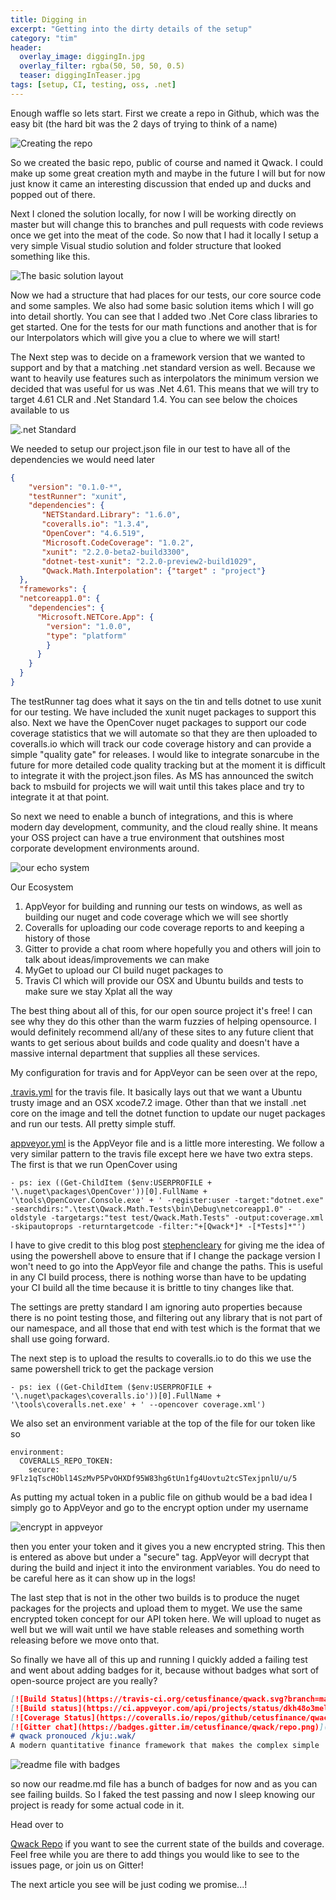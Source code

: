 ```yaml
---
title: Digging in
excerpt: "Getting into the dirty details of the setup"
category: "tim"
header:
  overlay_image: diggingIn.jpg
  overlay_filter: rgba(50, 50, 50, 0.5)
  teaser: diggingInTeaser.jpg
tags: [setup, CI, testing, oss, .net]
---
```


Enough waffle so lets start. First we create a repo in Github, which was the easy bit (the hard bit was the 2 days of trying to think of a name)

![Creating the repo](/images/diggingIn/CreateRepo.jpg)

So we created the basic repo, public of course and named it Qwack. I could make up some great creation myth and maybe in the future I will but for now 
just know it came an interesting discussion that ended up and ducks and popped out of there.

Next I cloned the solution locally, for now I will be working directly on master but will change this to branches and pull requests with code reviews 
once we get into the meat of the code. So now that I had it locally I setup a very simple Visual studio solution and folder structure that looked
something like this.

![The basic solution layout](/images/diggingIn/basicsolution.png)

Now we had a structure that had places for our tests, our core source code and some samples. We also had some basic solution items which
I will go into detail shortly. You can see that I added two .Net Core class libraries to get started. One for the tests for our math
functions and another that is for our Interpolators which will give you a clue to where we will start!

The Next step was to decide on a framework version that we wanted to support and by that a matching .net standard version as well.
Because we want to heavily use features such as interpolators the minimum version we decided that was useful for us was .Net 4.61.
This means that we will try to target 4.61 CLR and .Net Standard 1.4. You can see below the choices available to us

![.net Standard](/images/diggingIn/netstandard.png)

We needed to setup our project.json file in our test to have all of the dependencies we would need later

``` Json
{
    "version": "0.1.0-*",
    "testRunner": "xunit",
    "dependencies": {
       "NETStandard.Library": "1.6.0",
       "coveralls.io": "1.3.4",
       "OpenCover": "4.6.519",
       "Microsoft.CodeCoverage": "1.0.2",
       "xunit": "2.2.0-beta2-build3300",
       "dotnet-test-xunit": "2.2.0-preview2-build1029",
       "Qwack.Math.Interpolation": {"target" : "project"}
  },
  "frameworks": {
  "netcoreapp1.0": {
    "dependencies": {
      "Microsoft.NETCore.App": {
        "version": "1.0.0",
        "type": "platform"
        }
      }
    }
  }
}
```

The testRunner tag does what it says on the tin and tells dotnet to use xunit for our testing. We have included the xunit nuget packages to support this also.
Next we have the OpenCover nuget packages to support our code coverage statistics that we will automate so that they are then uploaded to coveralls.io
which will track our code coverage history and can provide a simple "quality gate" for releases. I would like to integrate sonarcube in the future for
more detailed code quality tracking but at the moment it is difficult to integrate it with the project.json files. As MS has announced the switch back to
msbuild for projects we will wait until this takes place and try to integrate it at that point.

So next we need to enable a bunch of integrations, and this is where modern day development, community, and the cloud really shine.
It means your OSS project can have a true environment that outshines most corporate development environments around.

![our echo system](/images/diggingIn/ecosystem.png)

Our Ecosystem

1. AppVeyor for building and running our tests on windows, as well as building our nuget and code coverage which we will see shortly
2. Coveralls for uploading our code coverage reports to and keeping a history of those
3. Gitter to provide a chat room where hopefully you and others will join to talk about ideas/improvements we can make
4. MyGet to upload our CI build nuget packages to
5. Travis CI which will provide our OSX and Ubuntu builds and tests to make sure we stay Xplat all the way

The best thing about all of this, for our open source project it's free! I can see why they do this other than the warm fuzzies of helping opensource.
I would definitely recommend all/any of these sites to any future client that wants to get serious about builds and code quality and doesn't have a massive
internal department that supplies all these services.

My configuration for travis and for AppVeyor can be seen over at the repo,

[.travis.yml](https://github.com/cetusfinance/qwack/blob/master/.travis.yml) for the travis file.
It basically lays out that we want a Ubuntu trusty image and an OSX xcode7.2 image.
Other than that we install .net core on the image and tell the dotnet function to update our nuget packages and run our tests. All pretty simple stuff.

[appveyor.yml](https://github.com/cetusfinance/qwack/blob/master/appveyor.yml) is the AppVeyor file and is a little more interesting.
We follow a very similar pattern to the travis file except here we have two extra steps. The first is that we run OpenCover using

```
- ps: iex ((Get-ChildItem ($env:USERPROFILE + '\.nuget\packages\OpenCover'))[0].FullName + '\tools\OpenCover.Console.exe' + ' -register:user -target:"dotnet.exe" -searchdirs:".\test\Qwack.Math.Tests\bin\Debug\netcoreapp1.0" -oldstyle -targetargs:"test test/Qwack.Math.Tests" -output:coverage.xml -skipautoprops -returntargetcode -filter:"+[Qwack*]* -[*Tests]*"')
```

I have to give credit to this blog post [stephencleary](http://blog.stephencleary.com/2015/03/continuous-integration-code-coverage-open-source-net-coreclr-projects.html) 
for giving me the idea of using the powershell above to ensure that if I change the package version I won't need to go into the AppVeyor 
file and change the paths. This is useful in any CI build process, there is nothing worse than have to be updating your CI build all the time because
it is brittle to tiny changes like that.

The settings are pretty standard I am ignoring auto properties because there is no point testing those, and filtering out any library that is not part
of our namespace, and all those that end with test which is the format that we shall use going forward.

The next step is to upload the results to coveralls.io to do this we use the same powershell trick to get the package version

```
- ps: iex ((Get-ChildItem ($env:USERPROFILE + '\.nuget\packages\coveralls.io'))[0].FullName + '\tools\coveralls.net.exe' + ' --opencover coverage.xml')
```

We also set an environment variable at the top of the file for our token like so

```
environment:
  COVERALLS_REPO_TOKEN:
    secure: 9Flz1qTscHObl14SzMvP5PvOHXDf95W83hg6tUn1fg4Uovtu2tcSTexjpnlU/u/5
``` 

As putting my actual token in a public file on github would be a bad idea I simply go to AppVeyor and go to the encrypt option under my username

![encrypt in appveyor](/images/diggingIn/encrypt.png)

then you enter your token and it gives you a new encrypted string. This then is entered as above but under a "secure" tag. AppVeyor will decrypt
that during the build and inject it into the environment variables. You do need to be careful here as it can show up in the logs!

The last step that is not in the other two builds is to produce the nuget packages for the projects and upload them to myget. We use the same
encrypted token concept for our API token here. We will upload to nuget as well but we will wait until we have stable releases and something worth
releasing before we move onto that.

So finally we have all of this up and running I quickly added a failing test and went about adding badges for it, because without badges what sort
of open-source project are you really?

``` markdown
[![Build Status](https://travis-ci.org/cetusfinance/qwack.svg?branch=master)](https://travis-ci.org/cetusfinance/qwack)
[![Build status](https://ci.appveyor.com/api/projects/status/dkh48o3mel1bkvv0/branch/master?svg=true)](https://ci.appveyor.com/project/Drawaes/qwack/branch/master)
[![Coverage Status](https://coveralls.io/repos/github/cetusfinance/qwack/badge.svg?branch=master)](https://coveralls.io/github/cetusfinance/qwack?branch=master)
[![Gitter chat](https://badges.gitter.im/cetusfinance/qwack/repo.png)](https://gitter.im/cetusfinance/qwack)
# qwack pronouced /kju:.wak/
A modern quantitative finance framework that makes the complex simple
```

![readme file with badges](/images/diggingIn/readme.png)

so now our readme.md file has a bunch of badges for now and as you can see failing builds. So I faked the test passing and now I sleep knowing our project
is ready for some actual code in it.

Head over to 

[Qwack Repo](https://github.com/cetusfinance/qwack) if you want to see the current state of the builds and coverage. Feel free while you are there to add things
you would like to see to the issues page, or join us on Gitter!

The next article you see will be just coding we promise...!


